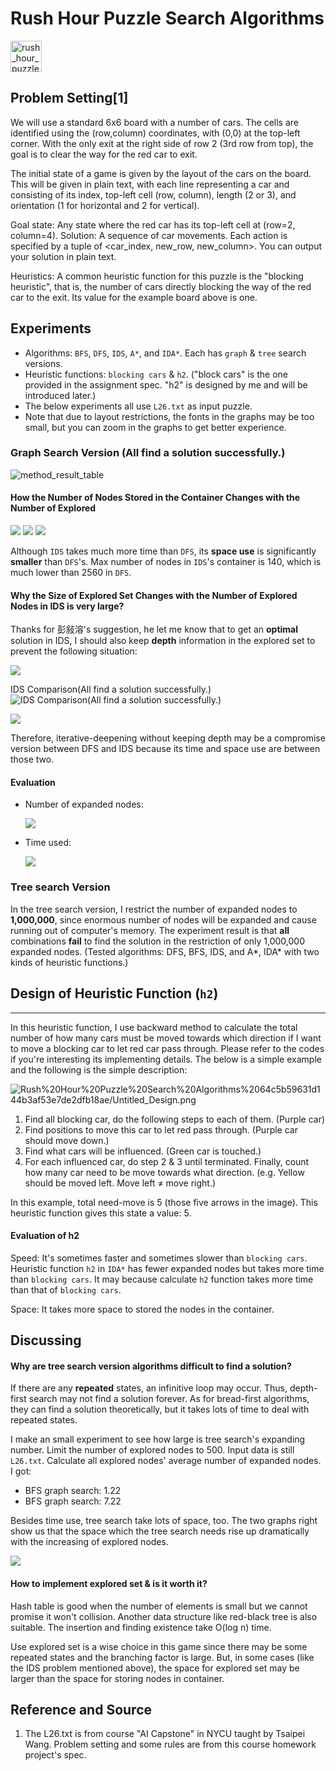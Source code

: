 # Rush Hour Puzzle Search Algorithms

<img src="Rush%20Hour%20Puzzle%20Search%20Algorithms%2064c5b59631d144b3af53e7de2dfb18ae/myplot.png" alt="rush_hour_puzzle" height="50" width="50">  

## Problem Setting[1]

We will use a standard 6x6 board with a number of cars. The cells are identified using the
(row,column) coordinates, with (0,0) at the top-left corner. With the only exit at the right side of row 2 (3rd
row from top), the goal is to clear the way for the red car to exit.

The initial state of a game is given by the layout of the cars on the board. This will be given in plain text, with
each line representing a car and consisting of its index, top-left cell (row, column), length (2 or 3), and
orientation (1 for horizontal and 2 for vertical).

Goal state: Any state where the red car has its top-left cell at (row=2, column=4).
Solution: A sequence of car movements. Each action is specified by a tuple of <car_index, new_row,
new_column>. You can output your solution in plain text.

Heuristics: A common heuristic function for this puzzle is the "blocking heuristic", that is, the number of cars
directly blocking the way of the red car to the exit. Its value for the example board above is one.

## Experiments

- Algorithms: `BFS`, `DFS`, `IDS`, `A*`, and `IDA*`. Each has `graph` & `tree` search versions.
- Heuristic functions: `blocking cars` & `h2`. ("block cars" is the one provided in the assignment spec. "h2" is designed by me and will be introduced later.)
- The below experiments all use `L26.txt` as input puzzle.
- Note that due to layout restrictions, the fonts in the graphs may be too small, but you can zoom in the graphs to get better experience.

### Graph Search Version (All find a solution successfully.)

![method_result_table](Rush%20Hour%20Puzzle%20Search%20Algorithms%2064c5b59631d144b3af53e7de2dfb18ae/table1.png)

#### How the Number of Nodes Stored in the Container Changes with the Number of Explored

![](Rush%20Hour%20Puzzle%20Search%20Algorithms%2064c5b59631d144b3af53e7de2dfb18ae/12.png)
![](Rush%20Hour%20Puzzle%20Search%20Algorithms%2064c5b59631d144b3af53e7de2dfb18ae/11.png)
![](Rush%20Hour%20Puzzle%20Search%20Algorithms%2064c5b59631d144b3af53e7de2dfb18ae/13.png)

Although `IDS` takes much more time than `DFS`, its **space use** is significantly **smaller** than `DFS`'s. Max number of nodes in `IDS`'s container is 140, which is much lower than 2560 in `DFS`.

#### Why the Size of Explored Set Changes with the Number of Explored Nodes in IDS is very large?

Thanks for 彭敍溶's suggestion, he let me know that to get an **optimal** solution in IDS, I should also keep **depth** information in the explored set to prevent the following situation:

![](Rush%20Hour%20Puzzle%20Search%20Algorithms%2064c5b59631d144b3af53e7de2dfb18ae/flow1.png)

IDS Comparison(All find a solution successfully.)
![IDS Comparison(All find a solution successfully.)](Rush%20Hour%20Puzzle%20Search%20Algorithms%2064c5b59631d144b3af53e7de2dfb18ae/table2.png)

![](Rush%20Hour%20Puzzle%20Search%20Algorithms%2064c5b59631d144b3af53e7de2dfb18ae/14.png)

Therefore, iterative-deepening without keeping depth may be a compromise version between DFS and IDS because its time and space use are between those two.

#### Evaluation

- Number of expanded nodes:

    ![](Rush%20Hour%20Puzzle%20Search%20Algorithms%2064c5b59631d144b3af53e7de2dfb18ae/eq1.png)

- Time used:

    ![](Rush%20Hour%20Puzzle%20Search%20Algorithms%2064c5b59631d144b3af53e7de2dfb18ae/eq2.png)

### Tree search Version

In the tree search version, I restrict the number of expanded nodes to **1,000,000**, since enormous number of nodes will be expanded and cause running out of computer's memory. The experiment result is that **all** combinations **fail** to find the solution in the restriction of only 1,000,000 expanded nodes. (Tested algorithms: DFS, BFS, IDS, and A*, IDA* with two kinds of heuristic functions.)

## Design of Heuristic Function (`h2`)

---

In this heuristic function, I use backward method to calculate the total number of how many cars must be moved towards which direction if I want to move a blocking car to let red car pass through. Please refer to the codes if you're interesting its implementing details. The below is a simple example and the following is the simple description:

![Rush%20Hour%20Puzzle%20Search%20Algorithms%2064c5b59631d144b3af53e7de2dfb18ae/Untitled_Design.png](Rush%20Hour%20Puzzle%20Search%20Algorithms%2064c5b59631d144b3af53e7de2dfb18ae/Untitled_Design.png)

1. Find all blocking car, do the following steps to each of them. (Purple car)
2. Find positions to move this car to let red pass through. (Purple car should move down.)
3. Find what cars will be influenced. (Green car is touched.)
4. For each influenced car, do step 2 & 3 until terminated. Finally, count how many car need to be move towards what direction. (e.g. Yellow should be moved left. Move left ≠ move right.)

In this example, total need-move is 5 (those five arrows in the image). This heuristic function gives this state a value: 5.

#### Evaluation of h2

Speed: It's sometimes faster and sometimes slower than `blocking cars`. Heuristic function `h2`  in `IDA*` has fewer expanded nodes but takes more time than `blocking cars`. It may because calculate `h2`  function takes more time than that of `blocking cars`.

Space: It takes more space to stored the nodes in the container.

## Discussing

#### Why are tree search version algorithms difficult to find a solution?

If there are any **repeated** states, an infinitive loop may occur. Thus, depth-first search may not find a solution forever. As for bread-first algorithms, they can find a solution theoretically, but it takes lots of time to deal with repeated states.

I make an small experiment to see how large is tree search's expanding number. Limit the number of explored nodes to 500.  Input data is still `L26.txt`. Calculate all explored nodes' average number of expanded nodes. I got:

- BFS graph search: 1.22
- BFS graph search: 7.22

Besides time use, tree search take lots of space, too. The two graphs right show us that the space which the tree search needs rise up dramatically with the increasing of explored nodes.

![](Rush%20Hour%20Puzzle%20Search%20Algorithms%2064c5b59631d144b3af53e7de2dfb18ae/15.png)

#### How to implement explored set & is it worth it?

Hash table is good when the number of elements is small but we cannot promise it won't collision. Another data structure like red-black tree is also suitable. The insertion and finding existence take O(log n) time.

Use explored set is a wise choice in this game since there may be some repeated states and the branching factor is large. But, in some cases (like the IDS problem mentioned above), the space for explored set may be larger than the space for storing nodes in container.

## Reference and Source
1. The L26.txt is from course "AI Capstone" in NYCU taught by Tsaipei Wang. Problem setting and some rules are from this course homework project's spec.
